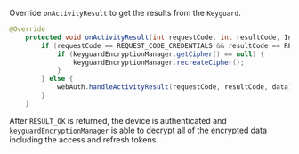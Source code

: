 Override `onActivityResult` to get the results from the `Keyguard`.

```java
@Override
    protected void onActivityResult(int requestCode, int resultCode, Intent data) {
        if (requestCode == REQUEST_CODE_CREDENTIALS && resultCode == RESULT_OK) {
            if (keyguardEncryptionManager.getCipher() == null) {
                keyguardEncryptionManager.recreateCipher();
            }
        } else {
            webAuth.handleActivityResult(requestCode, resultCode, data);
        }
    }
```

After `RESULT_OK` is returned, the device is authenticated and `keyguardEncryptionManager` is able
to decrypt all of the encrypted data including the access and refresh tokens.
